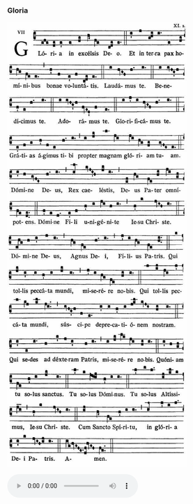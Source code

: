 ### Gloria

![](images/mass-ix-gloria.jpg)

<audio src="http://www.ccwatershed.org/audio/djc_09_gloria_mp3_1/download/" controls="controls"></audio>
